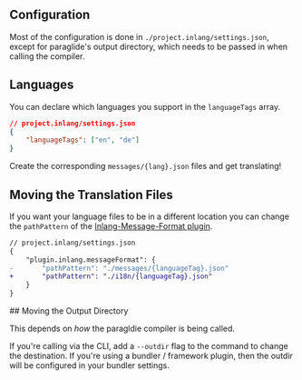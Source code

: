 ## Configuration
Most of the configuration is done in `./project.inlang/settings.json`, except for paraglide's output directory, which needs to be passed in when calling the compiler.

## Languages

You can declare which languages you support in the `languageTags` array.

```json
// project.inlang/settings.json
{
	"languageTags": ["en", "de"]
}
```

Create the corresponding `messages/{lang}.json` files and get translating!

## Moving the Translation Files

If you want your language files to be in a different location you can change the `pathPattern` of the [Inlang-Message-Format plugin](https://inlang.com/m/reootnfj/plugin-inlang-messageFormat).

```diff
// project.inlang/settings.json
{
	"plugin.inlang.messageFormat": {
-		"pathPattern": "./messages/{languageTag}.json"
+		"pathPattern": "./i18n/{languageTag}.json"
	}
}
```

## Moving the Output Directory

This depends on _how_ the paragldie compiler is being called. 

If you're calling via the CLI, add a `--outdir` flag to the command to change the destination. If you're using a bundler / framework plugin, then the outdir will be configured in your bundler settings.